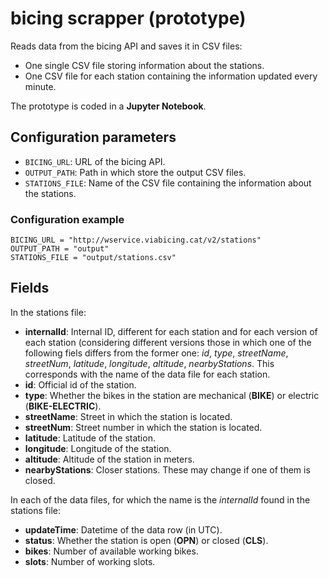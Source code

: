 # bicing scrapper (prototype)

Reads data from the bicing API and saves it in CSV files:

- One single CSV file storing information about the stations.
- One CSV file for each station containing the information updated every minute.

The prototype is coded in a **Jupyter Notebook**.

## Configuration parameters
 * `BICING_URL`: URL of the bicing API.
 * `OUTPUT_PATH`: Path in which store the output CSV files.
 * `STATIONS_FILE`: Name of the CSV file containing the information about the stations.
 
### Configuration example
```
BICING_URL = "http://wservice.viabicing.cat/v2/stations"
OUTPUT_PATH = "output"
STATIONS_FILE = "output/stations.csv"
```

## Fields

In the stations file:

 * **internalId**: Internal ID, different for each station and for each version of each station (considering different versions those in which one of the following fiels differs from the former one: *id*, *type*, *streetName*, *streetNum*, *latitude*, *longitude*, *altitude*, *nearbyStations*. This corresponds with the name of the data file for each station.
 * **id**: Official id of the station.
 * **type**: Whether the bikes in the station are mechanical (**BIKE**) or electric (**BIKE-ELECTRIC**).
 * **streetName**: Street in which the station is located.
 * **streetNum**: Street number in which the station is located.
 * **latitude**: Latitude of the station.
 * **longitude**: Longitude of the station.
 * **altitude**: Altitude of the station in meters.
 * **nearbyStations**: Closer stations. These may change if one of them is closed.
 
 In each of the data files, for which the name is the *internalId* found in the stations file:
 
 * **updateTime**: Datetime of the data row (in UTC).
 * **status**: Whether the station is open (**OPN**) or closed (**CLS**).
 * **bikes**: Number of available working bikes.
 * **slots**: Number of working slots.
